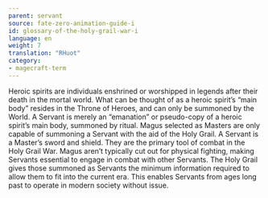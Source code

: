 ```yaml
---
parent: servant
source: fate-zero-animation-guide-i
id: glossary-of-the-holy-grail-war-i
language: en
weight: 7
translation: "RHuot"
category:
- magecraft-term
---
```


Heroic spirits are individuals enshrined or worshipped in legends after their death in the mortal world. What can be thought of as a heroic spirit’s “main body” resides in the Throne of Heroes, and can only be summoned by the World. A Servant is merely an “emanation” or pseudo-copy of a heroic spirit’s main body, summoned by ritual. Magus selected as Masters are only capable of summoning a Servant with the aid of the Holy Grail. A Servant is a Master’s sword and shield. They are the primary tool of combat in the Holy Grail War. Magus aren’t typically cut out for physical fighting, making Servants essential to engage in combat with other Servants. The Holy Grail gives those summoned as Servants the minimum information required to allow them to fit into the current era. This enables Servants from ages long past to operate in modern society without issue.
